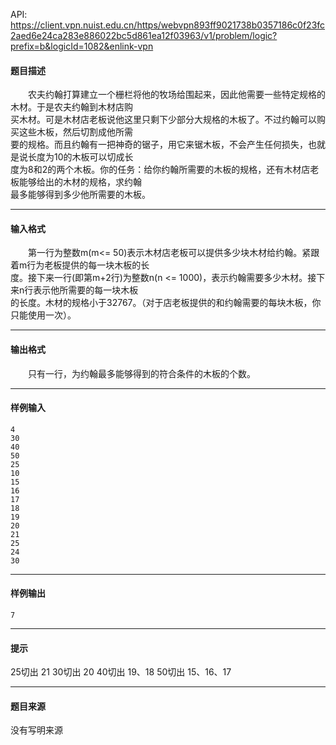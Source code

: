 API: https://client.vpn.nuist.edu.cn/https/webvpn893ff9021738b0357186c0f23fc2aed6e24ca283e886022bc5d861ea12f03963/v1/problem/logic?prefix=b&logicId=1082&enlink-vpn

#### 题目描述

　　农夫约翰打算建立一个栅栏将他的牧场给围起来，因此他需要一些特定规格的木材。于是农夫约翰到木材店购  
买木材。可是木材店老板说他这里只剩下少部分大规格的木板了。不过约翰可以购买这些木板，然后切割成他所需  
要的规格。而且约翰有一把神奇的锯子，用它来锯木板，不会产生任何损失，也就是说长度为10的木板可以切成长  
度为8和2的两个木板。你的任务：给你约翰所需要的木板的规格，还有木材店老板能够给出的木材的规格，求约翰  
最多能够得到多少他所需要的木板。

---

#### 输入格式

　　第一行为整数m(m<= 50)表示木材店老板可以提供多少块木材给约翰。紧跟着m行为老板提供的每一块木板的长  
度。接下来一行(即第m+2行)为整数n(n <= 1000)，表示约翰需要多少木材。接下来n行表示他所需要的每一块木板  
的长度。木材的规格小于32767。（对于店老板提供的和约翰需要的每块木板，你只能使用一次）。

---

#### 输出格式

　　只有一行，为约翰最多能够得到的符合条件的木板的个数。

---

#### 样例输入
```
4
30
40
50
25
10
15
16
17
18
19
20
21
25
24
30
```

---

#### 样例输出
```
7
```

---

#### 提示

25切出 21 30切出 20 40切出 19、18 50切出 15、16、17

---

#### 题目来源

没有写明来源